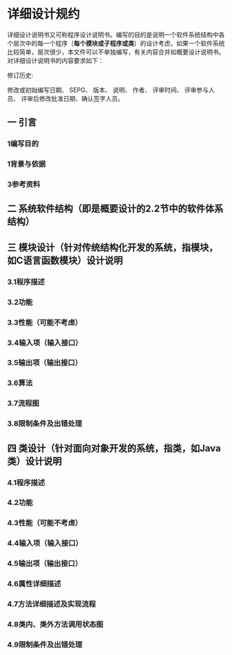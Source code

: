 # 详细设计规约



详细设计说明书又可称程序设计说明书。编写的目的是说明一个软件系统结构中各个层次中的每一个程序（**每个模块或子程序或类**）的设计考虑，如果一个软件系统比较简单，层次很少，本文件可以不单独编写，有关内容合并如概要设计说明书。对详细设计说明书的内容要求如下：

 

 

修订历史:

修改或初始编写日期、 SEPG、 版本、 说明、 作者、 评审时间、 评审参与人员、 评审后修改批准日期、确认签字人员。

 



## 一 引言

### 1编写目的

### 1背景与依据

### 3参考资料

## 二 系统软件结构（即是概要设计的2.2节中的软件体系结构）

## 三 模块设计（针对传统结构化开发的系统，指模块，如C语言函数模块）设计说明

### 3.1程序描述

### 3.2功能

### 3.3性能（可能不考虑）

### 3.4输入项（输入接口）

### 3.5输出项（输出接口）

### 3.6算法

### 3.7流程图

### 3.8限制条件及出错处理

## 四 类设计（针对面向对象开发的系统，指类，如Java类）设计说明

### 4.1程序描述

### 4.2功能

### 4.3性能（可能不考虑）

### 4.4输入项（输入接口）

### 4.5输出项（输出接口）

### 4.6属性详细描述

### 4.7方法详细描述及实现流程

### 4.8类内、类外方法调用状态图

### 4.9限制条件及出错处理